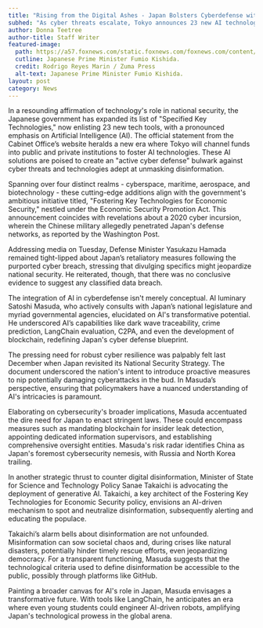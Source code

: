 ```yaml
---
title: "Rising from the Digital Ashes - Japan Bolsters Cyberdefense with AI"
subhed: "As cyber threats escalate, Tokyo announces 23 new AI technologies to preempt cyberattacks and battle disinformation."
author: Donna Teetree
author-title: Staff Writer
featured-image: 
  path: https://a57.foxnews.com/static.foxnews.com/foxnews.com/content/uploads/2022/04/640/320/Japan-PM.jpg?ve=1&tl=1
  cutline: Japanese Prime Minister Fumio Kishida.
  credit: Rodrigo Reyes Marin / Zuma Press
  alt-text: Japanese Prime Minister Fumio Kishida.
layout: post
category: News
---
```


In a resounding affirmation of technology's role in national security, the Japanese government has expanded its list of "Specified Key Technologies," now enlisting 23 new tech tools, with a pronounced emphasis on Artificial Intelligence (AI). The official statement from the Cabinet Office’s website heralds a new era where Tokyo will channel funds into public and private institutions to foster AI technologies. These AI solutions are poised to create an "active cyber defense" bulwark against cyber threats and technologies adept at unmasking disinformation.

Spanning over four distinct realms - cyberspace, maritime, aerospace, and biotechnology - these cutting-edge additions align with the government's ambitious initiative titled, "Fostering Key Technologies for Economic Security," nestled under the Economic Security Promotion Act. This announcement coincides with revelations about a 2020 cyber incursion, wherein the Chinese military allegedly penetrated Japan's defense networks, as reported by the Washington Post.

Addressing media on Tuesday, Defense Minister Yasukazu Hamada remained tight-lipped about Japan’s retaliatory measures following the purported cyber breach, stressing that divulging specifics might jeopardize national security. He reiterated, though, that there was no conclusive evidence to suggest any classified data breach.

The integration of AI in cyberdefense isn't merely conceptual. AI luminary Satoshi Masuda, who actively consults with Japan’s national legislature and myriad governmental agencies, elucidated on AI's transformative potential. He underscored AI’s capabilities like dark wave traceability, crime prediction, LangChain evaluation, C2PA, and even the development of blockchain, redefining Japan's cyber defense blueprint.

The pressing need for robust cyber resilience was palpably felt last December when Japan revisited its National Security Strategy. The document underscored the nation's intent to introduce proactive measures to nip potentially damaging cyberattacks in the bud. In Masuda’s perspective, ensuring that policymakers have a nuanced understanding of AI's intricacies is paramount.

Elaborating on cybersecurity's broader implications, Masuda accentuated the dire need for Japan to enact stringent laws. These could encompass measures such as mandating blockchain for insider leak detection, appointing dedicated information supervisors, and establishing comprehensive oversight entities. Masuda's risk radar identifies China as Japan's foremost cybersecurity nemesis, with Russia and North Korea trailing.

In another strategic thrust to counter digital disinformation, Minister of State for Science and Technology Policy Sanae Takaichi is advocating the deployment of generative AI. Takaichi, a key architect of the Fostering Key Technologies for Economic Security policy, envisions an AI-driven mechanism to spot and neutralize disinformation, subsequently alerting and educating the populace.

Takaichi’s alarm bells about disinformation are not unfounded. Misinformation can sow societal chaos and, during crises like natural disasters, potentially hinder timely rescue efforts, even jeopardizing democracy. For a transparent functioning, Masuda suggests that the technological criteria used to define disinformation be accessible to the public, possibly through platforms like GitHub.

Painting a broader canvas for AI's role in Japan, Masuda envisages a transformative future. With tools like LangChain, he anticipates an era where even young students could engineer AI-driven robots, amplifying Japan's technological prowess in the global arena.
